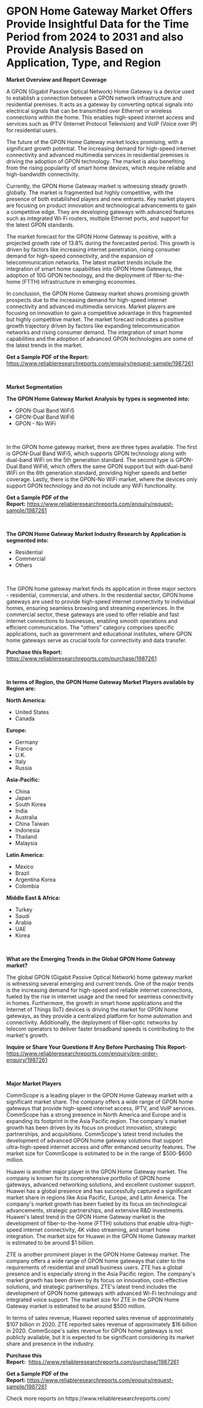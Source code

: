 <p><h1>GPON Home Gateway Market Offers Provide Insightful Data for the Time Period from 2024 to 2031 and also Provide Analysis Based on Application, Type, and Region</h1></p><p><strong>Market Overview and Report Coverage</strong></p>
<p><p>A GPON (Gigabit Passive Optical Network) Home Gateway is a device used to establish a connection between a GPON network infrastructure and residential premises. It acts as a gateway by converting optical signals into electrical signals that can be transmitted over Ethernet or wireless connections within the home. This enables high-speed internet access and services such as IPTV (Internet Protocol Television) and VoIP (Voice over IP) for residential users.</p><p>The future of the GPON Home Gateway market looks promising, with a significant growth potential. The increasing demand for high-speed internet connectivity and advanced multimedia services in residential premises is driving the adoption of GPON technology. The market is also benefiting from the rising popularity of smart home devices, which require reliable and high-bandwidth connectivity.</p><p>Currently, the GPON Home Gateway market is witnessing steady growth globally. The market is fragmented but highly competitive, with the presence of both established players and new entrants. Key market players are focusing on product innovation and technological advancements to gain a competitive edge. They are developing gateways with advanced features such as integrated Wi-Fi routers, multiple Ethernet ports, and support for the latest GPON standards.</p><p>The market forecast for the GPON Home Gateway is positive, with a projected growth rate of 13.8% during the forecasted period. This growth is driven by factors like increasing internet penetration, rising consumer demand for high-speed connectivity, and the expansion of telecommunication networks. The latest market trends include the integration of smart home capabilities into GPON Home Gateways, the adoption of 10G GPON technology, and the deployment of fiber-to-the-home (FTTH) infrastructure in emerging economies.</p><p>In conclusion, the GPON Home Gateway market shows promising growth prospects due to the increasing demand for high-speed internet connectivity and advanced multimedia services. Market players are focusing on innovation to gain a competitive advantage in this fragmented but highly competitive market. The market forecast indicates a positive growth trajectory driven by factors like expanding telecommunication networks and rising consumer demand. The integration of smart home capabilities and the adoption of advanced GPON technologies are some of the latest trends in the market.</p></p>
<p><strong>Get a Sample PDF of the Report:</strong> <a href="https://www.reliableresearchreports.com/enquiry/request-sample/1987261">https://www.reliableresearchreports.com/enquiry/request-sample/1987261</a></p>
<p>&nbsp;</p>
<p><strong>Market Segmentation</strong></p>
<p><strong>The GPON Home Gateway Market Analysis by types is segmented into:</strong></p>
<p><ul><li>GPON-Dual Band WiFi5</li><li>GPON-Dual Band WiFi6</li><li>GPON - No WiFi</li></ul></p>
<p>&nbsp;</p>
<p><p>In the GPON home gateway market, there are three types available. The first is GPON-Dual Band WiFi5, which supports GPON technology along with dual-band WiFi on the 5th generation standard. The second type is GPON-Dual Band WiFi6, which offers the same GPON support but with dual-band WiFi on the 6th generation standard, providing higher speeds and better coverage. Lastly, there is the GPON-No WiFi market, where the devices only support GPON technology and do not include any WiFi functionality.</p></p>
<p><strong>Get a Sample PDF of the Report:</strong>&nbsp;<a href="https://www.reliableresearchreports.com/enquiry/request-sample/1987261">https://www.reliableresearchreports.com/enquiry/request-sample/1987261</a></p>
<p>&nbsp;</p>
<p><strong>The GPON Home Gateway Market Industry Research by Application is segmented into:</strong></p>
<p><ul><li>Residential</li><li>Commercial</li><li>Others</li></ul></p>
<p>&nbsp;</p>
<p><p>The GPON home gateway market finds its application in three major sectors - residential, commercial, and others. In the residential sector, GPON home gateways are used to provide high-speed internet connectivity to individual homes, ensuring seamless browsing and streaming experiences. In the commercial sector, these gateways are used to offer reliable and fast internet connections to businesses, enabling smooth operations and efficient communication. The "others" category comprises specific applications, such as government and educational institutes, where GPON home gateways serve as crucial tools for connectivity and data transfer.</p></p>
<p><strong>Purchase this Report:</strong>&nbsp; <a href="https://www.reliableresearchreports.com/purchase/1987261">https://www.reliableresearchreports.com/purchase/1987261</a></p>
<p>&nbsp;</p>
<p><strong>In terms of Region, the GPON Home Gateway Market Players available by Region are:</strong></p>
<p>
    <p> <strong> North America: </strong>
        <ul>
            <li>United States</li>
            <li>Canada</li>
        </ul>
        </p> 
    <p> <strong> Europe: </strong>
        <ul>
            <li>Germany</li>
            <li>France</li>
            <li>U.K.</li>
            <li>Italy</li>
            <li>Russia</li>
        </ul>
        </p> 
    <p> <strong> Asia-Pacific: </strong>
        <ul>
            <li>China</li>
            <li>Japan</li>
            <li>South Korea</li>
            <li>India</li>
            <li>Australia</li>
            <li>China Taiwan</li>
            <li>Indonesia</li>
            <li>Thailand</li>
            <li>Malaysia</li>
        </ul>
        </p> 
    <p> <strong> Latin America: </strong>
        <ul>
            <li>Mexico</li>
            <li>Brazil</li>
            <li>Argentina Korea</li>
            <li>Colombia</li>
        </ul>
        </p> 
    <p> <strong> Middle East & Africa: </strong>
        <ul>
            <li>Turkey</li>
            <li>Saudi</li>
            <li>Arabia</li>
            <li>UAE</li>
            <li>Korea</li>
        </ul>
    </p>
    </p>
<p>&nbsp;</p>
<p><strong>What are the Emerging Trends in the Global GPON Home Gateway market?</strong></p>
<p><p>The global GPON (Gigabit Passive Optical Network) home gateway market is witnessing several emerging and current trends. One of the major trends is the increasing demand for high-speed and reliable internet connections, fueled by the rise in internet usage and the need for seamless connectivity in homes. Furthermore, the growth in smart home applications and the Internet of Things (IoT) devices is driving the market for GPON home gateways, as they provide a centralized platform for home automation and connectivity. Additionally, the deployment of fiber-optic networks by telecom operators to deliver faster broadband speeds is contributing to the market's growth.</p></p>
<p><strong>Inquire or Share Your Questions If Any Before Purchasing This Report</strong>- <a href="https://www.reliableresearchreports.com/enquiry/pre-order-enquiry/1987261">https://www.reliableresearchreports.com/enquiry/pre-order-enquiry/1987261</a></p>
<p>&nbsp;</p>
<p><strong>Major Market Players</strong></p>
<p><p>CommScope is a leading player in the GPON Home Gateway market with a significant market share. The company offers a wide range of GPON home gateways that provide high-speed internet access, IPTV, and VoIP services. CommScope has a strong presence in North America and Europe and is expanding its footprint in the Asia Pacific region. The company's market growth has been driven by its focus on product innovation, strategic partnerships, and acquisitions. CommScope's latest trend includes the development of advanced GPON home gateway solutions that support ultra-high-speed internet access and offer enhanced security features. The market size for CommScope is estimated to be in the range of $500-$600 million.</p><p>Huawei is another major player in the GPON Home Gateway market. The company is known for its comprehensive portfolio of GPON home gateways, advanced networking solutions, and excellent customer support. Huawei has a global presence and has successfully captured a significant market share in regions like Asia Pacific, Europe, and Latin America. The company's market growth has been fueled by its focus on technological advancements, strategic partnerships, and extensive R&D investments. Huawei's latest trend in the GPON Home Gateway market is the development of fiber-to-the-home (FTTH) solutions that enable ultra-high-speed internet connectivity, 4K video streaming, and smart home integration. The market size for Huawei in the GPON Home Gateway market is estimated to be around $1 billion.</p><p>ZTE is another prominent player in the GPON Home Gateway market. The company offers a wide range of GPON home gateways that cater to the requirements of residential and small business users. ZTE has a global presence and is especially strong in the Asia Pacific region. The company's market growth has been driven by its focus on innovation, cost-effective solutions, and strategic partnerships. ZTE's latest trend includes the development of GPON home gateways with advanced Wi-Fi technology and integrated voice support. The market size for ZTE in the GPON Home Gateway market is estimated to be around $500 million.</p><p>In terms of sales revenue, Huawei reported sales revenue of approximately $107 billion in 2020. ZTE reported sales revenue of approximately $16 billion in 2020. CommScope's sales revenue for GPON home gateways is not publicly available, but it is expected to be significant considering its market share and presence in the industry.</p></p>
<p><strong>Purchase this Report:</strong>&nbsp;&nbsp;<a href="https://www.reliableresearchreports.com/purchase/1987261">https://www.reliableresearchreports.com/purchase/1987261</a></p>
<p></p>
<p><strong>Get a Sample PDF of the Report:</strong>&nbsp;<a href="https://www.reliableresearchreports.com/enquiry/request-sample/1987261">https://www.reliableresearchreports.com/enquiry/request-sample/1987261</a></p>
<p>Check more reports on https://www.reliableresearchreports.com/</p>
